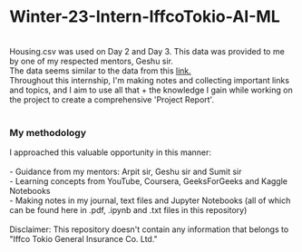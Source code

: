 # Winter-23-Intern-IffcoTokio-AI-ML
<br>
Housing.csv was used on Day 2 and Day 3. This data was provided to me by one of my respected mentors, Geshu sir.
<br>
The data seems similar to the data from this <a href="https://www.kaggle.com/code/ashydv/housing-price-prediction-linear-regression">link.</a>
<br>
Throughout this internship, I'm making notes and collecting important links and topics, and I aim to use all that + the knowledge I gain while working on the project to create a comprehensive 'Project Report'.
<br><br>
<h3>My methodology</h3>
I approached this valuable opportunity in this manner:<br><br>
- Guidance from my mentors: Arpit sir, Geshu sir and Sumit sir<br>
- Learning concepts from YouTube, Coursera, GeeksForGeeks and Kaggle Notebooks<br>
- Making notes in my journal, text files and Jupyter Notebooks (all of which can be found here in .pdf, .ipynb and .txt files in this repository)
<br><br>
Disclaimer: This repository doesn't contain any information that belongs to "Iffco Tokio General Insurance Co. Ltd."
